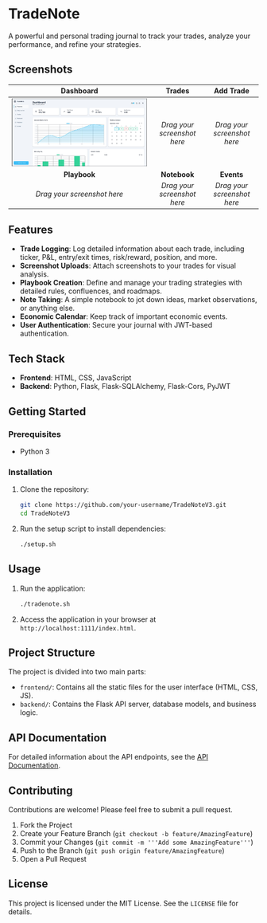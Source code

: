 # TradeNote

A powerful and personal trading journal to track your trades, analyze your performance, and refine your strategies.

## Screenshots

| Dashboard | Trades | Add Trade |
| :---: | :---: | :---: |
| ![Dashboard Screenshot](https://raw.githubusercontent.com/0xRahim/TradeNote/refs/heads/master/screenshots/dashboard.png)| *Drag your screenshot here* | *Drag your screenshot here* |
| **Playbook** | **Notebook** | **Events** |
| *Drag your screenshot here* | *Drag your screenshot here* | *Drag your screenshot here* |

## Features

*   **Trade Logging**: Log detailed information about each trade, including ticker, P&L, entry/exit times, risk/reward, position, and more.
*   **Screenshot Uploads**: Attach screenshots to your trades for visual analysis.
*   **Playbook Creation**: Define and manage your trading strategies with detailed rules, confluences, and roadmaps.
*   **Note Taking**: A simple notebook to jot down ideas, market observations, or anything else.
*   **Economic Calendar**: Keep track of important economic events.
*   **User Authentication**: Secure your journal with JWT-based authentication.

## Tech Stack

*   **Frontend**: HTML, CSS, JavaScript
*   **Backend**: Python, Flask, Flask-SQLAlchemy, Flask-Cors, PyJWT

## Getting Started

### Prerequisites

*   Python 3

### Installation

1.  Clone the repository:
    ```bash
    git clone https://github.com/your-username/TradeNoteV3.git
    cd TradeNoteV3
    ```
2.  Run the setup script to install dependencies:
    ```bash
    ./setup.sh
    ```

## Usage

1.  Run the application:
    ```bash
    ./tradenote.sh
    ```
2.  Access the application in your browser at `http://localhost:1111/index.html`.

## Project Structure

The project is divided into two main parts:

*   `frontend/`: Contains all the static files for the user interface (HTML, CSS, JS).
*   `backend/`: Contains the Flask API server, database models, and business logic.

## API Documentation

For detailed information about the API endpoints, see the [API Documentation](docs/api_documentation.md).

## Contributing

Contributions are welcome! Please feel free to submit a pull request.

1.  Fork the Project
2.  Create your Feature Branch (`git checkout -b feature/AmazingFeature`)
3.  Commit your Changes (`git commit -m '''Add some AmazingFeature'''`)
4.  Push to the Branch (`git push origin feature/AmazingFeature`)
5.  Open a Pull Request

## License

This project is licensed under the MIT License. See the `LICENSE` file for details.
